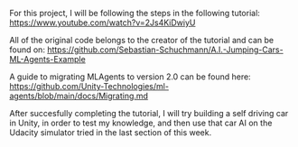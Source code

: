 For this project, I will be following the steps in the following tutorial: https://www.youtube.com/watch?v=2Js4KiDwiyU

All of the original code belongs to the creator of the tutorial and can be found on: https://github.com/Sebastian-Schuchmann/A.I.-Jumping-Cars-ML-Agents-Example

A guide to migrating MLAgents to version 2.0 can be found here: https://github.com/Unity-Technologies/ml-agents/blob/main/docs/Migrating.md

After succesfully completing the tutorial, I will try building a self driving car in Unity, in order to test my knowledge, and then use that car AI on the Udacity simulator tried in the last section of this week.